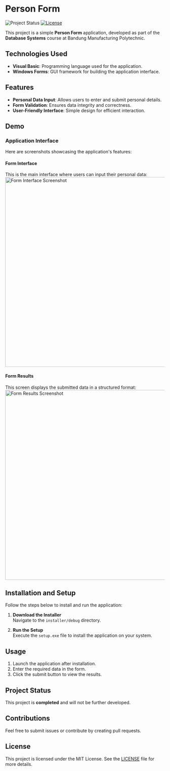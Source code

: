 # Person Form

![Project Status](https://img.shields.io/badge/status-completed-brightgreen) [![License](https://img.shields.io/badge/license-MIT-blue)](./LICENSE)

This project is a simple **Person Form** application, developed as part of the **Database Systems** course at Bandung Manufacturing Polytechnic.

## Technologies Used
- **Visual Basic**: Programming language used for the application.
- **Windows Forms**: GUI framework for building the application interface.

## Features
- **Personal Data Input**: Allows users to enter and submit personal details.
- **Form Validation**: Ensures data integrity and correctness.
- **User-Friendly Interface**: Simple design for efficient interaction.

## Demo

### **Application Interface**

Here are screenshots showcasing the application's features:

#### **Form Interface**  
This is the main interface where users can input their personal data:  
<img src="https://github.com/user-attachments/assets/60fb386c-06a9-4e1c-b373-6757f6b00480" alt="Form Interface Screenshot" width="600">

#### **Form Results**  
This screen displays the submitted data in a structured format:  
<img src="https://github.com/user-attachments/assets/cb87d61c-7bc5-49fc-9708-68b333fb4055" alt="Form Results Screenshot" width="600">

## Installation and Setup

Follow the steps below to install and run the application:

1. **Download the Installer**  
   Navigate to the `installer/debug` directory.

2. **Run the Setup**  
   Execute the `setup.exe` file to install the application on your system.

## Usage
1. Launch the application after installation.
2. Enter the required data in the form.
3. Click the submit button to view the results.

## Project Status
This project is **completed** and will not be further developed.

## Contributions
Feel free to submit issues or contribute by creating pull requests.

## License
This project is licensed under the MIT License. See the [LICENSE](LICENSE) file for more details.

